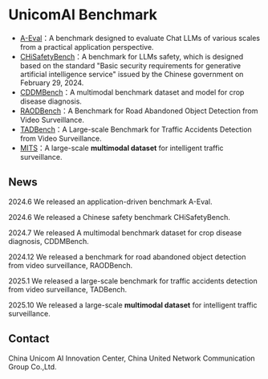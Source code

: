 # UnicomAI Benchmark

* [A-Eval](./A-Eval)：A benchmark designed to evaluate Chat LLMs of various scales from a practical application perspective.
* [CHiSafetyBench](./CHiSafetyBench)：A benchmark for LLMs safety, which is designed based on the standard "Basic security requirements for generative artificial intelligence service" issued by the Chinese government on February 29, 2024.
* [CDDMBench](./CDDMBench)：A multimodal benchmark dataset and model for crop disease diagnosis.
* [RAODBench](./RAODBench)：A Benchmark for Road Abandoned Object Detection from Video Surveillance.
* [TADBench](./TADBench)：A Large-scale Benchmark for Traffic Accidents Detection from Video Surveillance.
* [MITS](./Multimodal-Intelligent-Traffic-Surveillance)：A large-scale **multimodal dataset** for intelligent traffic surveillance.
## News
2024.6 We released an application-driven benchmark A-Eval.

2024.6 We released a Chinese safety benchmark CHiSafetyBench.

2024.7 We released A multimodal benchmark dataset for crop disease diagnosis, CDDMBench.

2024.12 We released a benchmark for road abandoned object detection from video surveillance, RAODBench.

2025.1 We released a large-scale benchmark for traffic accidents detection from video surveillance, TADBench.

2025.10 We released a large-scale **multimodal dataset** for intelligent traffic surveillance.
## Contact
China Unicom AI Innovation Center, China United Network Communication Group Co.,Ltd.
